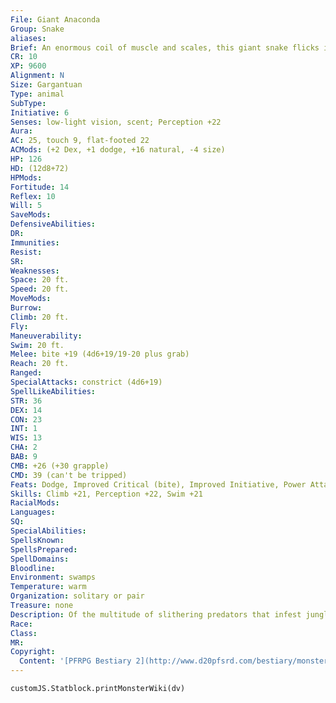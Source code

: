 ```yaml
---
File: Giant Anaconda
Group: Snake
aliases: 
Brief: An enormous coil of muscle and scales, this giant snake flicks its arm-length tongue in the air as it scans the area for prey.
CR: 10
XP: 9600
Alignment: N
Size: Gargantuan
Type: animal
SubType: 
Initiative: 6
Senses: low-light vision, scent; Perception +22
Aura: 
AC: 25, touch 9, flat-footed 22
ACMods: (+2 Dex, +1 dodge, +16 natural, -4 size)
HP: 126
HD: (12d8+72)
HPMods: 
Fortitude: 14
Reflex: 10
Will: 5
SaveMods: 
DefensiveAbilities: 
DR: 
Immunities: 
Resist: 
SR: 
Weaknesses: 
Space: 20 ft.
Speed: 20 ft.
MoveMods: 
Burrow: 
Climb: 20 ft.
Fly: 
Maneuverability: 
Swim: 20 ft.
Melee: bite +19 (4d6+19/19-20 plus grab)
Reach: 20 ft.
Ranged: 
SpecialAttacks: constrict (4d6+19)
SpellLikeAbilities: 
STR: 36
DEX: 14
CON: 23
INT: 1
WIS: 13
CHA: 2
BAB: 9
CMB: +26 (+30 grapple)
CMD: 39 (can't be tripped)
Feats: Dodge, Improved Critical (bite), Improved Initiative, Power Attack, Skill Focus (Perception), Weapon Focus (bite)
Skills: Climb +21, Perception +22, Swim +21
RacialMods: 
Languages: 
SQ: 
SpecialAbilities: 
SpellsKnown: 
SpellsPrepared: 
SpellDomains: 
Bloodline: 
Environment: swamps
Temperature: warm
Organization: solitary or pair
Treasure: none
Description: Of the multitude of slithering predators that infest jungles, forests, and swamps, few inspire such terror as the giant anaconda. Incredibly strong, fearless hunters, these creatures are capable of taking down and eating elephants, dinosaurs, and giants. Their olive green and black mottled scales afford them exceptional camouf lage in the murky waters they call home. A giant anaconda can grow to a length of 60 feet.
Race: 
Class: 
MR: 
Copyright:
  Content: '[PFRPG Bestiary 2](http://www.d20pfsrd.com/bestiary/monster-listings/animals/reptiles/snake/giant-anaconda)'
---
```

```dataviewjs
customJS.Statblock.printMonsterWiki(dv)
```
